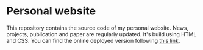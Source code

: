 # Personal website

This repository contains the source code of my personal website.
News, projects, publication and paper are regularly updated.
It's build using HTML and CSS. You can find the online deployed version following [this link](https://comecattin.github.io).
